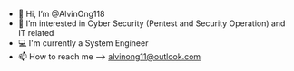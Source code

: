 - 👋 Hi, I’m @AlvinOng118
- 👀 I’m interested in Cyber Security (Pentest and Security Operation) and IT related
- 💻 I'm currently a System Engineer
- 📫 How to reach me --> alvinong11@outlook.com

<!---
AlvinOng118/AlvinOng118 is a ✨ special ✨ repository because its `README.md` (this file) appears on your GitHub profile.
You can click the Preview link to take a look at your changes.
--->
